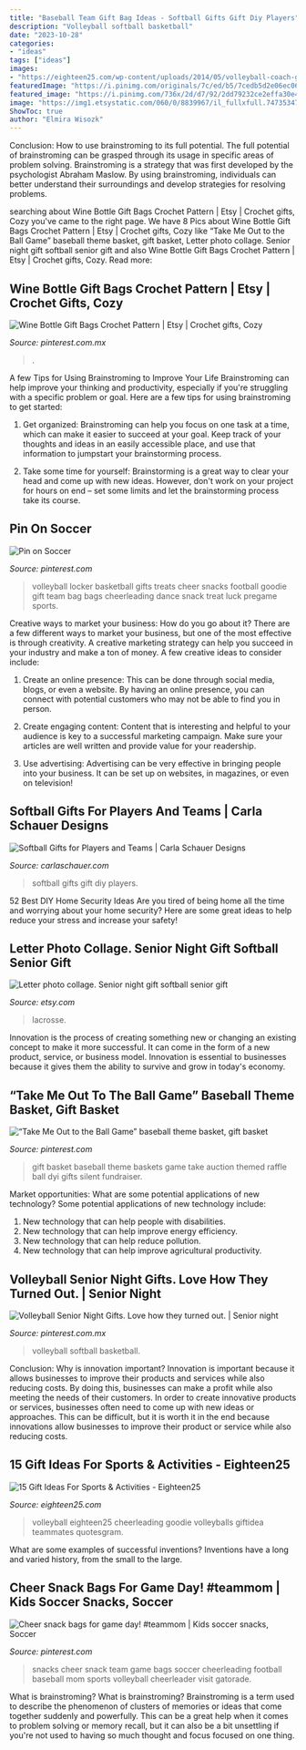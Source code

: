 ```yaml
---
title: "Baseball Team Gift Bag Ideas - Softball Gifts Gift Diy Players"
description: "Volleyball softball basketball"
date: "2023-10-28"
categories:
- "ideas"
tags: ["ideas"]
images:
- "https://eighteen25.com/wp-content/uploads/2014/05/volleyball-coach-gift-tag.jpg"
featuredImage: "https://i.pinimg.com/originals/7c/ed/b5/7cedb5d2e06ec0627f67a01f00e4d8a1.jpg"
featured_image: "https://i.pinimg.com/736x/2d/d7/92/2dd79232ce2effa30e4e84a0656c9d06--about-volleyball-volleyball-locker.jpg"
image: "https://img1.etsystatic.com/060/0/8839967/il_fullxfull.747353471_fngi.jpg"
ShowToc: true
author: "Elmira Wisozk"
---
```



Conclusion: How to use brainstroming to its full potential.
The full potential of brainstroming can be grasped through its usage in specific areas of problem solving. Brainstroming is a strategy that was first developed by the psychologist Abraham Maslow. By using brainstroming, individuals can better understand their surroundings and develop strategies for resolving problems.

	

		
searching about Wine Bottle Gift Bags Crochet Pattern | Etsy | Crochet gifts, Cozy you've came to the right page. We have 8 Pics about Wine Bottle Gift Bags Crochet Pattern | Etsy | Crochet gifts, Cozy like “Take Me Out to the Ball Game” baseball theme basket, gift basket, Letter photo collage. Senior night gift softball senior gift and also Wine Bottle Gift Bags Crochet Pattern | Etsy | Crochet gifts, Cozy. Read more:
		
    
## Wine Bottle Gift Bags Crochet Pattern | Etsy | Crochet Gifts, Cozy

<img loading=lazy src="https://i.pinimg.com/originals/5f/fa/1a/5ffa1ada91596fc201d616d51a6e02e1.jpg" onerror="this.onerror=null;this.src='https://tse2.mm.bing.net/th?id=OIP.H88rw1IH5Z8OpSs6qf_uVQHaNJ&amp;pid=15.1';" alt="Wine Bottle Gift Bags Crochet Pattern | Etsy | Crochet gifts, Cozy">

_Source: pinterest.com.mx_

>. 

	

A few Tips for Using Brainstroming to Improve Your Life
Brainstroming can help improve your thinking and productivity, especially if you're struggling with a specific problem or goal. Here are a few tips for using brainstroming to get started: 
1. Get organized: Brainstroming can help you focus on one task at a time, which can make it easier to succeed at your goal. Keep track of your thoughts and ideas in an easily accessible place, and use that information to jumpstart your brainstorming process. 

2. Take some time for yourself: Brainstorming is a great way to clear your head and come up with new ideas. However, don't work on your project for hours on end – set some limits and let the brainstorming process take its course. 


    
## Pin On Soccer

<img loading=lazy src="https://i.pinimg.com/736x/2d/d7/92/2dd79232ce2effa30e4e84a0656c9d06--about-volleyball-volleyball-locker.jpg" onerror="this.onerror=null;this.src='https://tse1.mm.bing.net/th?id=OIP.-bQof8EN9I7w1QLQsI8OpAHaJ6&amp;pid=15.1';" alt="Pin on Soccer">

_Source: pinterest.com_

>volleyball locker basketball gifts treats cheer snacks football goodie gift team bag bags cheerleading dance snack treat luck pregame sports. 

	

Creative ways to market your business: How do you go about it?
There are a few different ways to market your business, but one of the most effective is through creativity. A creative marketing strategy can help you succeed in your industry and make a ton of money. A few creative ideas to consider include: 
1. Create an online presence: This can be done through social media, blogs, or even a website. By having an online presence, you can connect with potential customers who may not be able to find you in person. 

2. Create engaging content: Content that is interesting and helpful to your audience is key to a successful marketing campaign. Make sure your articles are well written and provide value for your readership. 

3. Use advertising: Advertising can be very effective in bringing people into your business. It can be set up on websites, in magazines, or even on television!

    
## Softball Gifts For Players And Teams | Carla Schauer Designs

<img loading=lazy src="https://www.carlaschauer.com/wp-content/uploads/2019/06/softball-gift-bag-angle-735x1041.jpg" onerror="this.onerror=null;this.src='https://tse2.mm.bing.net/th?id=OIP.-CpL1xUvE72LasGVtgyvhgHaKf&amp;pid=15.1';" alt="Softball Gifts for Players and Teams | Carla Schauer Designs">

_Source: carlaschauer.com_

>softball gifts gift diy players. 

	

52 Best DIY Home Security Ideas
Are you tired of being home all the time and worrying about your home security? Here are some great ideas to help reduce your stress and increase your safety!

    
## Letter Photo Collage. Senior Night Gift Softball Senior Gift

<img loading=lazy src="https://img1.etsystatic.com/060/0/8839967/il_fullxfull.747353471_fngi.jpg" onerror="this.onerror=null;this.src='https://tse1.mm.bing.net/th?id=OIP.RiFY9lg9BrTEXVBBDHj6qAHaJ6&amp;pid=15.1';" alt="Letter photo collage. Senior night gift softball senior gift">

_Source: etsy.com_

>lacrosse. 

	

Innovation is the process of creating something new or changing an existing concept to make it more successful. It can come in the form of a new product, service, or business model. Innovation is essential to businesses because it gives them the ability to survive and grow in today's economy.

    
## “Take Me Out To The Ball Game” Baseball Theme Basket, Gift Basket

<img loading=lazy src="https://i.pinimg.com/originals/7c/ed/b5/7cedb5d2e06ec0627f67a01f00e4d8a1.jpg" onerror="this.onerror=null;this.src='https://tse1.mm.bing.net/th?id=OIP.TBIU6oEZ_UWstQj9MGzVZQHaJ4&amp;pid=15.1';" alt="“Take Me Out to the Ball Game” baseball theme basket, gift basket">

_Source: pinterest.com_

>gift basket baseball theme baskets game take auction themed raffle ball dyi gifts silent fundraiser. 

	

Market opportunities: What are some potential applications of new technology?
Some potential applications of new technology include: 
1. New technology that can help people with disabilities. 
2. New technology that can help improve energy efficiency. 
3. New technology that can help reduce pollution. 
4. New technology that can help improve agricultural productivity.

    
## Volleyball Senior Night Gifts. Love How They Turned Out. | Senior Night

<img loading=lazy src="https://i.pinimg.com/originals/89/1b/d2/891bd27786ce87e7863a0e1f811efe3f.jpg" onerror="this.onerror=null;this.src='https://tse4.mm.bing.net/th?id=OIP.WIImPahjaCicmXK9I2PAeQHaJ6&amp;pid=15.1';" alt="Volleyball Senior Night Gifts. Love how they turned out. | Senior night">

_Source: pinterest.com.mx_

>volleyball softball basketball. 

	

Conclusion: Why is innovation important?
Innovation is important because it allows businesses to improve their products and services while also reducing costs. By doing this, businesses can make a profit while also meeting the needs of their customers. In order to create innovative products or services, businesses often need to come up with new ideas or approaches. This can be difficult, but it is worth it in the end because innovations allow businesses to improve their product or service while also reducing costs.

    
## 15 Gift Ideas For Sports &amp; Activities - Eighteen25

<img loading=lazy src="https://eighteen25.com/wp-content/uploads/2014/05/volleyball-coach-gift-tag.jpg" onerror="this.onerror=null;this.src='https://tse1.mm.bing.net/th?id=OIP.e5M9j_Bt05c7a3ubkdkBhAAAAA&amp;pid=15.1';" alt="15 Gift Ideas For Sports &amp; Activities - Eighteen25">

_Source: eighteen25.com_

>volleyball eighteen25 cheerleading goodie volleyballs giftidea teammates quotesgram. 

	

What are some examples of successful inventions?
Inventions have a long and varied history, from the small to the large.

    
## Cheer Snack Bags For Game Day! #teammom | Kids Soccer Snacks, Soccer

<img loading=lazy src="https://i.pinimg.com/originals/50/fb/40/50fb40afa45ec8c3a3c7e2e8a4598ef2.jpg" onerror="this.onerror=null;this.src='https://tse2.mm.bing.net/th?id=OIP.K8QiOQiWk0vleEJuqxQwmwHaJ3&amp;pid=15.1';" alt="Cheer snack bags for game day! #teammom | Kids soccer snacks, Soccer">

_Source: pinterest.com_

>snacks cheer snack team game bags soccer cheerleading football baseball mom sports volleyball cheerleader visit gatorade. 

	

What is brainstroming?
What is brainstroming? Brainstroming is a term used to describe the phenomenon of clusters of memories or ideas that come together suddenly and powerfully. This can be a great help when it comes to problem solving or memory recall, but it can also be a bit unsettling if you're not used to having so much thought and focus focused on one thing.

